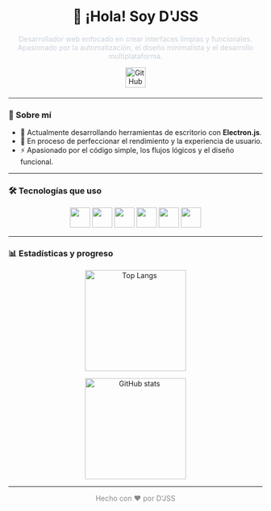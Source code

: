 <!-- Título centrado -->
<h1 align="center">👋 ¡Hola! Soy D'JSS</h1>

<!-- Descripción -->
<p align="center" style="color:#c9d1d9">
  Desarrollador web enfocado en crear interfaces limpias y funcionales. <br />
  Apasionado por la automatización, el diseño minimalista y el desarrollo multiplataforma.
</p>

<!-- Redes sociales -->
<p align="center">
  <a href="https://github.com/K-M-I" target="_blank">
    <img alt="GitHub" src="https://img.shields.io/badge/GitHub-0f1e2d?style=flat&logo=github&logoColor=ffffff" height="40" />
  </a>
  <!-- Puedes agregar más redes aquí si las usas -->
</p>

<!-- Separador -->
<hr style="border: 0; height: 1px; background: #444; margin: 20px 0;" />

### 🧠 Sobre mí

- 🔭 Actualmente desarrollando herramientas de escritorio con **Electron.js**.
- 🌱 En proceso de perfeccionar el rendimiento y la experiencia de usuario.
- ⚡ Apasionado por el código simple, los flujos lógicos y el diseño funcional.

---

### 🛠 Tecnologías que uso

<p align="center">
  <img src="https://img.shields.io/badge/HTML5-0f1e2d?style=flat&logo=html5&logoColor=E34F26" height="40" />
  <img src="https://img.shields.io/badge/CSS3-0f1e2d?style=flat&logo=css3&logoColor=1572B6" height="40" />
  <img src="https://img.shields.io/badge/JavaScript-0f1e2d?style=flat&logo=javascript&logoColor=F7DF1E" height="40" />
  <img src="https://img.shields.io/badge/Node.js-0f1e2d?style=flat&logo=node.js&logoColor=339933" height="40" />
  <img src="https://img.shields.io/badge/Electron-0f1e2d?style=flat&logo=electron&logoColor=47848F" height="40" />
  <img src="https://img.shields.io/badge/Sass-0f1e2d?style=flat&logo=sass&logoColor=CC6699" height="40" />
</p>

---

### 📊 Estadísticas y progreso

<p align="center">
  <img src="https://github-readme-stats.vercel.app/api/top-langs/?username=K-M-I&layout=compact&theme=radical" alt="Top Langs" height="200"/>
</p>

<p align="center">
  <img src="https://github-readme-stats.vercel.app/api?username=K-M-I&show_icons=true&theme=radical" alt="GitHub stats" height="200"/>
</p>

---

<p align="center" style="color:#888">
  Hecho con ❤️ por D'JSS
</p>
